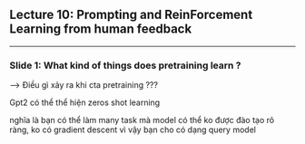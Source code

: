 ## Lecture 10: Prompting and ReinForcement Learning from human feedback 

-------------------


### Slide 1: What kind of things does pretraining learn ? 

 --> Điều gì xảy ra khi cta pretraining ???


Gpt2 có thể thể hiện zeros shot learning 

nghĩa là bạn có thể làm many task mà model có thể ko được đào tạo rõ ràng, ko có gradient descent vì vậy bạn cho có dạng query model
